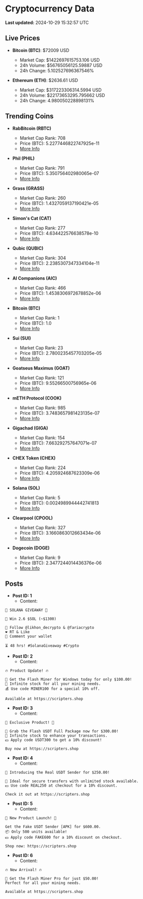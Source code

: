 # Cryptocurrency Data

**Last updated:** 2024-10-29 15:32:57 UTC

## Live Prices
- **Bitcoin (BTC)**: $72009 USD
  - Market Cap: $1422697615753.106 USD
  - 24h Volume: $56765056125.59887 USD
  - 24h Change: 5.102527696367546%

- **Ethereum (ETH)**: $2636.61 USD
  - Market Cap: $317223306314.5994 USD
  - 24h Volume: $22173653295.795662 USD
  - 24h Change: 4.980050228898131%

## Trending Coins
- **RabBitcoin (RBTC)**
  - Market Cap Rank: 708
  - Price (BTC): 5.2277446822747925e-11
  - [More Info](https://www.coingecko.com/en/coins/rabbitcoin)

- **Phil (PHIL)**
  - Market Cap Rank: 791
  - Price (BTC): 5.350756402980065e-07
  - [More Info](https://www.coingecko.com/en/coins/phil)

- **Grass (GRASS)**
  - Market Cap Rank: 260
  - Price (BTC): 1.4327059137190421e-05
  - [More Info](https://www.coingecko.com/en/coins/grass)

- **Simon's Cat (CAT)**
  - Market Cap Rank: 277
  - Price (BTC): 4.634422576638578e-10
  - [More Info](https://www.coingecko.com/en/coins/simons-cat)

- **Qubic (QUBIC)**
  - Market Cap Rank: 304
  - Price (BTC): 2.2385307347334104e-11
  - [More Info](https://www.coingecko.com/en/coins/qubic)

- **AI Companions (AIC)**
  - Market Cap Rank: 466
  - Price (BTC): 1.4538306972678852e-06
  - [More Info](https://www.coingecko.com/en/coins/ai-companions)

- **Bitcoin (BTC)**
  - Market Cap Rank: 1
  - Price (BTC): 1.0
  - [More Info](https://www.coingecko.com/en/coins/bitcoin)

- **Sui (SUI)**
  - Market Cap Rank: 23
  - Price (BTC): 2.7800235457703205e-05
  - [More Info](https://www.coingecko.com/en/coins/sui)

- **Goatseus Maximus (GOAT)**
  - Market Cap Rank: 121
  - Price (BTC): 9.55266500756965e-06
  - [More Info](https://www.coingecko.com/en/coins/goatseus-maximus)

- **mETH Protocol (COOK)**
  - Market Cap Rank: 985
  - Price (BTC): 3.7483657981423135e-07
  - [More Info](https://www.coingecko.com/en/coins/meth-protocol)

- **Gigachad (GIGA)**
  - Market Cap Rank: 154
  - Price (BTC): 7.663292757647071e-07
  - [More Info](https://www.coingecko.com/en/coins/gigachad-2)

- **CHEX Token (CHEX)**
  - Market Cap Rank: 224
  - Price (BTC): 4.205924687623309e-06
  - [More Info](https://www.coingecko.com/en/coins/chex-token)

- **Solana (SOL)**
  - Market Cap Rank: 5
  - Price (BTC): 0.0024989944442741813
  - [More Info](https://www.coingecko.com/en/coins/solana)

- **Clearpool (CPOOL)**
  - Market Cap Rank: 327
  - Price (BTC): 3.1660863012663434e-06
  - [More Info](https://www.coingecko.com/en/coins/clearpool)

- **Dogecoin (DOGE)**
  - Market Cap Rank: 9
  - Price (BTC): 2.3477244014436376e-06
  - [More Info](https://www.coingecko.com/en/coins/dogecoin)

## Posts
- **Post ID: 1**
  - Content:
```
🚀 SOLANA GIVEAWAY 🚀

🎁 Win 2.6 $SOL (~$1300)

🤝 Follow @likhon_decrypto & @fariacrypto
❤️ RT & Like
💬 Comment your wallet

⏳ 48 hrs! #SolanaGiveaway #Crypto
```

- **Post ID: 2**
  - Content:
```
🔥 Product Update! 🔥

🚀 Get the Flash Miner for Windows today for only $100.00!
🔋 Infinite stock for all your mining needs.
💰 Use code MINER100 for a special 10% off.

Available at https://scripters.shop
```

- **Post ID: 3**
  - Content:
```
🎁 Exclusive Product! 🎁

💸 Grab the Flash USDT Full Package now for $300.00!
🎉 Infinite stock to enhance your transactions.
💵 Apply code USDT300 to get a 10% discount!

Buy now at https://scripters.shop
```

- **Post ID: 4**
  - Content:
```
💎 Introducing the Real USDT Sender for $250.00!

💼 Ideal for secure transfers with unlimited stock available.
💵 Use code REAL250 at checkout for a 10% discount.

Check it out at https://scripters.shop
```

- **Post ID: 5**
  - Content:
```
🚀 New Product Launch! 🚀

Get the Fake USDT Sender [APK] for $600.00.
📦 Only 500 units available!
💵 Apply code FAKE600 for a 10% discount on checkout.

Shop now: https://scripters.shop
```

- **Post ID: 6**
  - Content:
```
🔥 New Arrival! 🔥

💸 Get the Flash Miner Pro for just $50.00!
Perfect for all your mining needs.

Available at https://scripters.shop
```

